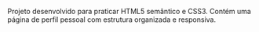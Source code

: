 Projeto desenvolvido para praticar HTML5 semântico e CSS3. Contém uma página de perfil pessoal com estrutura organizada e responsiva.
